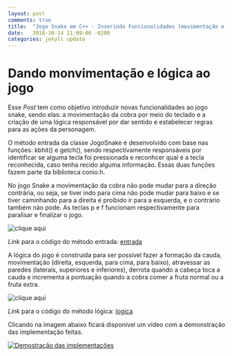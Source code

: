 ```yaml
---
layout: post
comments: true
title:  "Jogo Snake em C++ - Inserindo Funcionalidades (movimentação e lógica)"
date:   2018-10-14 11:09:00 -0200
categories: jekyll update
---
```


[jekyll-docs]: https://jekyllrb.com/docs/home
[jekyll-gh]:   https://github.com/jekyll/jekyll
[jekyll-talk]: https://talk.jekyllrb.com/

 

# Dando monvimentação e lógica ao jogo

Esse *Post* tem como objetivo introduzir novas funcionalidades ao jogo snake, sendo elas: a movimentação da cobra por meio do teclado e a criação de uma lógica responsável por dar sentido e estabelecer regras para as ações da personagem. 

O método entrada da classe JogoSnake é desenvolvido com base nas funções: kbhit() e getch(), sendo respectivamente responsáveis por identificar se alguma tecla foi pressionada e reconhcer qual é a tecla reconhecida, caso tenha recido alguma informação. Essas duas funções fazem parte da biblioteca conio.h.

No jogo Snake a movimentação da cobra não pode mudar para a direção contrária, ou seja, se tiver indo para cima não pode mudar para baixo e se tiver caminhando para a direita é proibido ir para a esquerda, e o contrário também não pode. As teclas p e f funcionam respectivamente para paralisar e finalizar o jogo.

![clique aqui](https://beta-static.photobucket.com/images/q430/pedro048/0/7308071a-8511-40ad-901c-7c439e2f70f2-original.png?width=1920&height=1080&fit=bounds)

*Link* para o código do método entrada: [entrada](https://github.com/pedro048/Projetos-em-C-/blob/master/Jogo%20Snake%20em%20C%2B%2B/entrada.h)


A lógica do jogo é construida para ser possível fazer a formação da cauda, movimentação (direita, esquerda, para cima, para baixo), atravessar as paredes (laterais, superiores e inferiores), derrota quando a cabeça toca a cauda e incrementa a pontuação quando a cobra comer a fruta normal ou a fruta extra.

![clique aqui](https://beta-static.photobucket.com/images/q430/pedro048/0/143b5651-fdf7-4e9b-9005-46fd777f09ab-original.png?width=1920&height=1080&fit=bounds)

*Link* para o código do método lógica: [logica](https://github.com/pedro048/Projetos-em-C-/blob/master/Jogo%20Snake%20em%20C%2B%2B/logica.h)


Clicando na imagem abaixo ficará disponível um vídeo com a demonstração das implementação feitas.

[![Demostração das implementações](http://i350.photobucket.com/albums/q430/pedro048/IMG_20181014_151323_127_zpsrlpuexfi.jpg)](https://www.youtube.com/watch?v=QZ23wBr076o)



 









  



 

 
 

  

